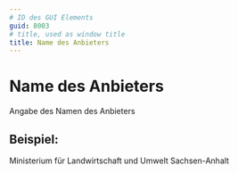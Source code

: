```yaml
---
# ID des GUI Elements
guid: 8003
# title, used as window title
title: Name des Anbieters
---
```


# Name des Anbieters

Angabe des Namen des Anbieters

## Beispiel:

Ministerium für Landwirtschaft und Umwelt Sachsen-Anhalt
